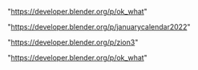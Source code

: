 "https://developer.blender.org/p/ok_what"

"https://developer.blender.org/p/januarycalendar2022"

 
"https://developer.blender.org/p/zion3"


"https://developer.blender.org/p/ok_what"


 
